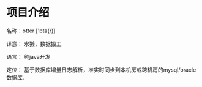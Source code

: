 <h1>项目介绍</h1>
<p style="font-size: 14px;">   名称：otter ['ɒtə(r)]</p>
<p style="font-size: 14px;">   译意： 水獭，数据搬工 </p>
<p style="font-size: 14px;">   语言： 纯java开发</p>
<p style="font-size: 14px;">   定位： 基于数据库增量日志解析，准实时同步到本机房或跨机房的mysql/oracle数据库. </p>
<p style="font-size: 14px;"> </p>
